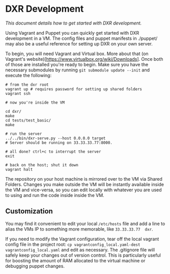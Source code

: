 DXR Development
===============
_This document details how to get started with DXR development._

Using Vagrant and Puppet you can quickly get started with DXR development in a
VM. The config files and puppet manifests in ./puppet/ may also be a useful
reference for setting up DXR on your own server.

To begin, you will need Vagrant and Virtual box. More about that
(on Vagrant's website)[https://www.virtualbox.org/wiki/Downloads]. Once both
of those are installed you're ready to begin. Make sure you have the
necessary submodules by running `git submodule update --init` and execute
the following:

```
# from the dxr root
vagrant up # requires password for setting up shared folders
vagrant ssh

# now you're inside the VM

cd dxr/
make
cd tests/test_basic/
make

# run the server
../../bin/dxr-serve.py --host 0.0.0.0 target
# Server should be running on 33.33.33.77:8000.

# all done? ctrl+c to interrupt the server
exit

# back on the host; shut it down
vagrant halt
```

The repository on your host machine is mirrored over to the VM via Shared
Folders. Changes you make outside the VM will be instantly available inside the
VM and vice-versa, so you can edit locally with whatever you are used to using
and run the code inside inside the VM.

Customization
-------------

You may find it convenient to edit your local `/etc/hosts` file and add a line
to alias the VMs IP to something more memorable, like `33.33.33.77  dxr`.

If you need to modify the Vagrant configuration, tear off the local vagrant
config file in the project root:
`cp vagrantconfig_local.yaml-dest vagrantconfig_local.yaml` and edit as
necessary. The .gitignore file will safely keep your changes out of version
control. This is particularly useful for boosting the amount of RAM allocated
to the virtual machine or debugging puppet changes.

